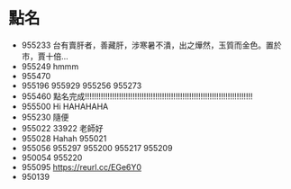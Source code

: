 # 點名

* 955233 台有賣肝者，善藏肝，涉寒暑不潰，出之燁然，玉質而金色。置於市，賈十倍... 
* 955249 hmmm
* 955470
* 955196
955929
955256
955273
* 955460 點名完成!!!!!!!!!!!!!!!!!!!!!!!!!!!!!!!!!!!!!!!!!!!!!!!!!!!!!!!!!!!!!!!!!!!!!!!!!!
* 955500 Hi HAHAHAHA
* 955230 隨便
* 955022 33922 老師好
* 955028 Hahah
955021
* 955056 
955297
955200
955217
955209
* 950054
955220
* 955095 https://reurl.cc/EGe6Y0
* 950139 
